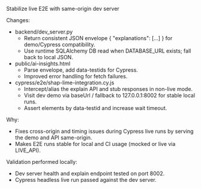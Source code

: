 Stabilize live E2E with same-origin dev server

Changes:
- backend/dev_server.py
  - Return consistent JSON envelope { "explanations": [...] } for demo/Cypress compatibility.
  - Use runtime SQLAlchemy DB read when DATABASE_URL exists; fall back to local JSON.
- public/ai-insights.html
  - Parse envelope, add data-testids for Cypress.
  - Improved error handling for fetch failures.
- cypress/e2e/shap-lime-integration.cy.js
  - Intercept/alias the explain API and stub responses in non-live mode.
  - Visit dev demo via baseUrl / fallback to 127.0.0.1:8002 for stable local runs.
  - Assert elements by data-testid and increase wait timeout.

Why:
- Fixes cross-origin and timing issues during Cypress live runs by serving the demo and API same-origin.
- Makes E2E runs stable for local and CI usage (mocked or live via LIVE_API).

Validation performed locally:
- Dev server health and explain endpoint tested on port 8002.
- Cypress headless live run passed against the dev server.
